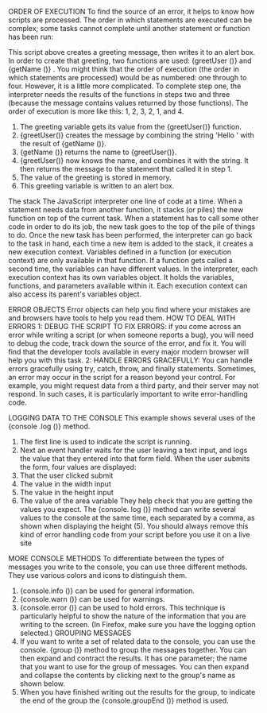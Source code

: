 ORDER OF EXECUTION
To find the source of an error, it helps to know how scripts are processed. The order in which statements are executed can be complex; some tasks cannot complete until another statement or function has been run:
 
This script above creates a greeting message, then writes it to an alert box. In order to create that greeting, two functions are used: {greetUser ()} and {getName ()} .
You might think that the order of execution (the order in which statements are processed) would be as numbered: one through to four. However, it is a little more complicated. To complete step one, the interpreter needs the results of the functions in steps two and three (because the message contains values returned by those functions). The order of execution is more like this: 1, 2, 3, 2, 1, and 4.
1. The greeting variable gets its value from the {greetUser()} function. 
2. {greetUser()} creates the message by combining the string 'Hello ' with the result of {getName ()}. 
3. {getName ()} returns the name to {greetUser()}.
 2. {greetUser()} now knows the name, and combines it with the string. It then returns the message to the statement that called it in step 1.
 1. The value of the greeting is stored in memory. 
4. This greeting variable is written to an alert box.

The stack
The JavaScript interpreter one line of code at a time. When a statement needs data from another function, it stacks (or piles) the new function on top of the current task.
When a statement has to call some other code in order to do its job, the new task goes to the top of the pile of things to do.
Once the new task has been performed, the interpreter can go back to the task in hand, each time a new item is added to the stack, it creates a new execution context.
Variables defined in a function (or execution context) are only available in that function. If a function gets called a second time, the variables can have different values.
In the interpreter, each execution context has its own variables object. It holds the variables, functions, and parameters available within it. Each execution context can also access its parent's variables object.

ERROR OBJECTS
Error objects can help you find where your mistakes are and browsers have tools to help you read them.
HOW TO DEAL WITH ERRORS
1: DEBUG THE SCRIPT TO FIX ERRORS: if you come across an error while writing a script (or when someone reports a bug), you will need to debug the code, track down the source of the error, and fix it. You will find that the developer tools available in every major modern browser will help you with this task. 
2: HANDLE ERRORS GRACEFULLY: You can handle errors gracefully using try, catch, throw, and finally statements. Sometimes, an error may occur in the script for a reason beyond your control. For example, you might request data from a third party, and their server may not respond. In such cases, it is particularly important to write error-handling code.

LOGGING DATA TO THE CONSOLE
This example shows several uses of the {console .log ()} method. 
1. The first line is used to indicate the script is running. 
2. Next an event handler waits for the user leaving a text input, and logs the value that they entered into that form field.
When the user submits the form, four values are displayed: 
3. That the user clicked submit
 4. The value in the width input 
5. The value in the height input 
6. The value of the area variable 
They help check that you are getting the values you expect.
The {console. log ()} method can write several values to the console at the same time, each separated by a comma, as shown when displaying the height (5). You should always remove this kind of error handling code from your script before you use it on a live site
 

MORE CONSOLE METHODS
To differentiate between the types of messages you write to the console, you can use three different methods. They use various colors and icons to distinguish them.
1. {console.info ()} can be used for general information.
2. {console.warn ()} can be used for warnings.
3. {console.error ()} can be used to hold errors.
This technique is particularly helpful to show the nature of the information that you are writing to the screen. (In Firefox, make sure you have the logging option selected.)
GROUPING MESSAGES
1. If you want to write a set of related data to the console, you can use the console. {group ()} method to group the messages together. You can then expand and contract the results.
It has one parameter; the name that you want to use for the group of messages. You can then expand and collapse the contents by clicking next to the group's name as shown below.
2. When you have finished writing out the results for the group, to indicate the end of the group the {console.groupEnd ()} method is used.